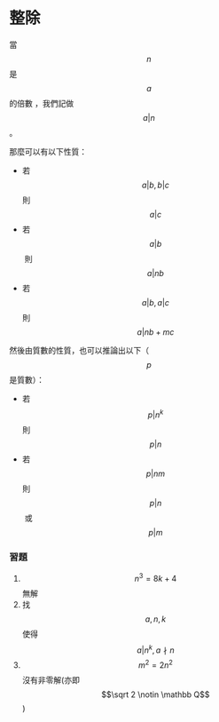 # 整除

當 $$n$$ 是 $$a$$ 的倍數 ，我們記做 $$a | n$$。

那麼可以有以下性質：

* 若 $$a|b, b|c$$ 則 $$a|c$$
* 若 $$a|b$$​ 則 $$a |nb$$
* 若 ​$$a|b, a|c$$​ 則 $$a|nb+mc$$

然後由質數的性質，也可以推論出以下（$$p$$是質數）：

* 若 $$p|n^k$$ 則 $$p|n$$
* 若 $$p|nm$$ 則 $$p|n$$​ 或 $$p|m$$

### 習題

1. $$n^3 = 8k+4$$無解
2. 找 $$a,n,k$$ 使得 $$a|n^k, a\nmid n$$
3. $$m^2=2n^2$$​沒有非零解(亦即 $$\sqrt 2 \notin \mathbb Q$$)



